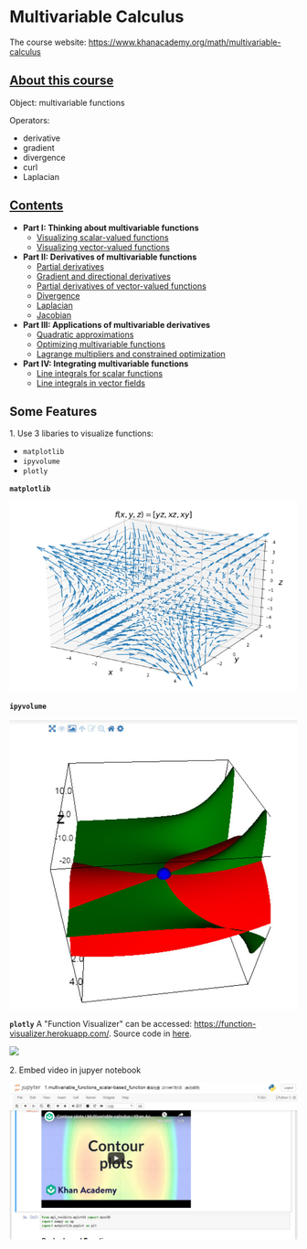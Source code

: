 # Multivariable Calculus

The course website: https://www.khanacademy.org/math/multivariable-calculus


## [About this course](https://www.khanacademy.org/math/multivariable-calculus)
Object: multivariable functions

Operators:
- derivative
- gradient
- divergence
- curl
- Laplacian

## [Contents](https://github.com/TaiChiTiger/multivariable-calculus)
- __Part I: Thinking about multivariable functions__
  - [Visualizing scalar-valued functions](https://github.com/TaiChiTiger/multivariable-calculus/tree/master/P1.thinking-about-multivariable-functions/1.visualizing-scalar-valued-functions)
  - [Visualizing vector-valued functions](https://github.com/TaiChiTiger/multivariable-calculus/tree/master/P1.thinking-about-multivariable-functions/2.visualizing-vector-valued-functions)
- __Part II: Derivatives of multivariable functions__
  - [Partial derivatives](https://github.com/TaiChiTiger/multivariable-calculus/tree/master/P2.derivatives-of-multivariable-functions/1.partial-derivatives)
  - [Gradient and directional derivatives](https://github.com/TaiChiTiger/multivariable-calculus/tree/master/P2.derivatives-of-multivariable-functions/2.gradient-and-directional-derivatives)
  - [Partial derivatives of vector-valued functions](https://github.com/TaiChiTiger/multivariable-calculus/tree/master/P2.derivatives-of-multivariable-functions/6.partial-derivatives-of-vector-valued-functions)
  - [Divergence](https://github.com/TaiChiTiger/multivariable-calculus/tree/master/P2.derivatives-of-multivariable-functions/7.divergence)
  - [Laplacian](https://github.com/TaiChiTiger/multivariable-calculus/tree/master/P2.derivatives-of-multivariable-functions/9.laplacian)
  - [Jacobian](https://github.com/TaiChiTiger/multivariable-calculus/tree/master/P2.derivatives-of-multivariable-functions/10.jacobian)
- __Part III: Applications of multivariable derivatives__
  - [Quadratic approximations](https://github.com/TaiChiTiger/multivariable-calculus/tree/master/P3.application-of-multivariable-functions/2.quadratic-approximations)
  - [Optimizing multivariable functions](https://github.com/TaiChiTiger/multivariable-calculus/tree/master/P3.application-of-multivariable-functions/3.optimizing-multivariable-functions)
  - [Lagrange multipliers and constrained optimization](https://github.com/TaiChiTiger/multivariable-calculus/tree/master/P3.application-of-multivariable-functions/4.lagrange-multipliers-and-constrained-optimization)
- __Part IV: Integrating multivariable functions__
  - [Line integrals for scalar functions](https://github.com/TaiChiTiger/multivariable-calculus/tree/master/P4.integrating-multivariable-functions/1.line-integrals-for-scalar-functions)
  - [Line integrals in vector fields](https://github.com/TaiChiTiger/multivariable-calculus/tree/master/P4.integrating-multivariable-functions/2.line-integrals-in-vector-fields)
  
## Some Features
1\. Use 3 libaries to visualize functions:
- `matplotlib`
- `ipyvolume`
- `plotly`

**`matplotlib`**

<img src="images/matplotlib2.png" width="600px" height="auto"> 

**`ipyvolume`**

<img src="images/ipyvolume.jpg" width="600px" height="auto"> 

**`plotly`**
A "Function Visualizer" can be accessed: https://function-visualizer.herokuapp.com/. Source code in [here](https://github.com/TaiChiTiger/function-visualizer).

<img src="images/plotly.gif" width="600px" height="auto"> 

2\. Embed video in jupyer notebook 

<img src="images/video.jpg" width="600px" height="auto"> 
